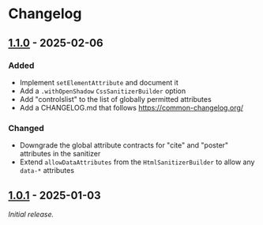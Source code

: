 # Changelog

## [1.1.0][1.1.0] - 2025-02-06

### Added

- Implement `setElementAttribute` and document it
- Add a `.withOpenShadow` `CssSanitizerBuilder` option
- Add "controlslist" to the list of globally permitted attributes
- Add a CHANGELOG.md that follows https://common-changelog.org/

### Changed

- Downgrade the global attribute contracts for "cite" and "poster" attributes in the sanitizer
- Extend `allowDataAttributes` from the `HtmlSanitizerBuilder` to allow any `data-*` attributes

## [1.0.1][1.0.1] - 2025-01-03

_Initial release._

[1.1.0]: https://github.com/google/safevalues/releases/tag/v1.1.0
[1.0.1]: https://github.com/google/safevalues/releases/tag/v1.0.1